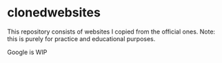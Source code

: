 # clonedwebsites

This repository consists of websites I copied from the official ones. Note: this is purely for practice and educational purposes.

Google is WIP
